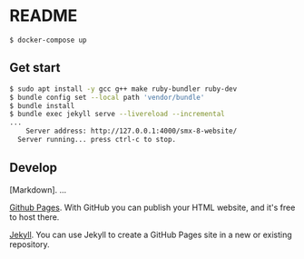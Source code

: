 # README

```
$ docker-compose up
```

## Get start

```sh
$ sudo apt install -y gcc g++ make ruby-bundler ruby-dev 
$ bundle config set --local path 'vendor/bundle'
$ bundle install
$ bundle exec jekyll serve --livereload --incremental
...
    Server address: http://127.0.0.1:4000/smx-8-website/
  Server running... press ctrl-c to stop.
```

## Develop

[Markdown]. ...

[Github Pages](github-pages.md). With GitHub you can publish your HTML website, and it's free to host there.

[Jekyll](https://docs.github.com/en/pages/setting-up-a-github-pages-site-with-jekyll/creating-a-github-pages-site-with-jekyll). You can use Jekyll to create a GitHub Pages site in a new or existing repository.
